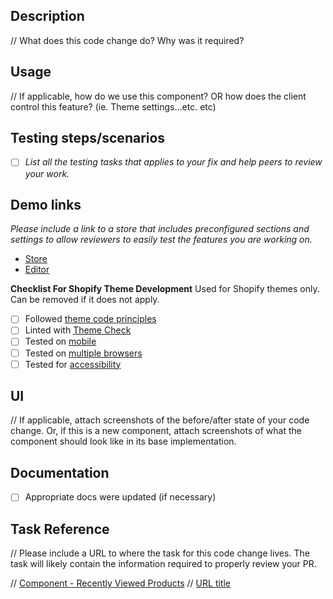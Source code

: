 ## Description

// What does this code change do? Why was it required?

## Usage

// If applicable, how do we use this component? OR how does the client control this feature? (ie. Theme settings...etc. etc)

## Testing steps/scenarios
- [ ] _List all the testing tasks that applies to your fix and help peers to review your work._

## Demo links
_Please include a link to a store that includes preconfigured sections and settings to allow reviewers to easily test the features you are working on._

- [Store](url)
- [Editor](url)

**Checklist For Shopify Theme Development**
Used for Shopify themes only. Can be removed if it does not apply.
- [ ] Followed [theme code principles](https://github.com/Shopify/dawn/blob/main/.github/CONTRIBUTING.md#theme-code-principles)
- [ ] Linted with [Theme Check](https://github.com/Shopify/theme-check)
- [ ] Tested on [mobile](https://shopify.dev/themes/store/requirements#mobile-browser-requirements)
- [ ] Tested on [multiple browsers](https://shopify.dev/themes/store/requirements#desktop-browser-requirements)
- [ ] Tested for [accessibility](https://shopify.dev/themes/best-practices/accessibility)

## UI

// If applicable, attach screenshots of the before/after state of your code change. Or, if this is a new component, attach screenshots of what the component should look like in its base implementation.

## Documentation

- [ ] Appropriate docs were updated (if necessary)

## Task Reference

// Please include a URL to where the task for this code change lives. The task will likely contain the information required to properly review your PR.

// [Component - Recently Viewed Products](https://app.asana.com/0/0/1201362516732595/f)
// [URL title](URL)
